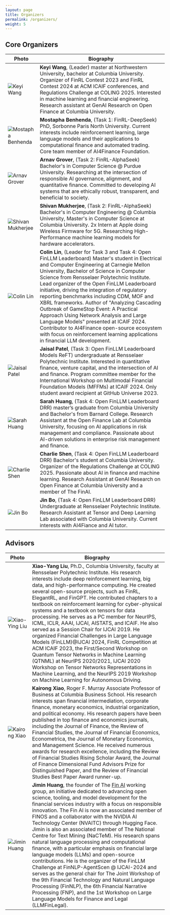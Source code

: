 ```yaml
---
layout: page
title: Organizers
permalink: /organizers/
weight: 5
---
```


## Core Organizers

| Photo                | Biography              |
|----------------------|-------------------|
| ![Keyi Wang](https://github.com/Open-Finance-Lab/FinRL_Contest_2025/blob/main/docs/assets/organizers/keyi.jpeg?raw=true)      | **Keyi Wang**, (Leader) master at Northwestern University, bachelor at Columbia University. Organizer of FinRL Contest 2023 and  FinRL Contest 2024 at ACM ICAIF conferences, and Regulations Challenge at COLING 2025. Interested in machine learning and financial engineering. Research assistant at GenAI Research on Open Finance at Columbia University.|
| ![Mostapha Benhenda](https://github.com/Open-Finance-Lab/FinRL_Contest_2025/blob/main/docs/assets/organizers/mostapha_benhenda.png?raw=true)      | **Mostapha Benhenda**, (Task 1: FinRL-DeepSeek) PhD, Sorbonne Paris North University. Current interests include reinforcement learning, large language models and their applications to computational finance and automated trading. Core team member of AI4Finance Foundation. |
| ![Arnav Grover](https://github.com/Open-Finance-Lab/FinRL_Contest_2025/blob/main/docs/assets/organizers/arnav_grover.png?raw=true)      | **Arnav Grover**, (Task 2: FinRL-AlphaSeek) Bachelor's in Computer Science @ Purdue University. Researching at the intersection of responsible AI governance, alignment, and quantitative finance. Committed to developing AI systems that are ethically robust, transparent, and beneficial to society.|
| ![Shivan Mukherjee](https://github.com/Open-Finance-Lab/FinRL_Contest_2025/blob/main/docs/assets/organizers/shivan_mukherjee.jpeg?raw=true)      | **Shivan Mukherjee**, (Task 2: FinRL-AlphaSeek) Bachelor's in Computer Engineering @ Columbia University, Master's in Computer Science at Columbia University. 2x Intern at Apple doing Wireless Firmware for 5G. Researching High-Performance machine learning models for hardware accelerators. |
| ![Colin Lin](https://github.com/Open-Finance-Lab/FinRL_Contest_2025/blob/main/docs/assets/organizers/colin.jpeg?raw=true)      | **Colin Lin**, (Leader for Task 3 and Task 4: Open FinLLM Leaderboard) Master's student in Electrical and Computer Engineering at Carnegie Mellon University, Bachelor of Science in Computer Science from Rensselaer Polytechnic Institute. Lead organizer of the Open FinLLM Leaderboard initiative, driving the integration of regulatory reporting benchmarks including CDM, MOF and XBRL frameworks. Author of "Analyzing Cascading Outbreak of GameStop Event: A Practical Approach Using Network Analysis and Large Language Models" presented at ICAIF 2024. Contributor to AI4Finance open-source ecosystem with focus on reinforcement learning applications in financial LLM development.|
| ![Jaisal Patel](https://github.com/Open-Finance-Lab/FinRL_Contest_2025/blob/main/docs/assets/organizers/jaisal_patel.png?raw=true)      | **Jaisal Patel**, (Task 3: Open FinLLM Leaderboard Models ReFT) undergraduate at Rensselaer Polytechnic Institute. Interested in quantitative finance, venture capital, and the intersection of AI and finance. Program committee member for the International Workshop on Multimodal Financial Foundation Models (MFFMs) at ICAIF 2024. Only student award recipient at GitHub Universe 2023.|
| ![Sarah Huang](https://github.com/Open-Finance-Lab/FinRL_Contest_2025/blob/main/docs/assets/organizers/sarah.jpg?raw=true)      | **Sarah Huang**, (Task 4: Open FinLLM Leaderboard DRR) master’s graduate from Columbia University and Bachelor's from Barnard College. Research Assistant at the Open Finance Lab at Columbia University, focusing on AI applications in risk management and compliance. Passionate about AI-driven solutions in enterprise risk management and finance.
| ![Charlie Shen](https://github.com/Open-Finance-Lab/FinRL_Contest_2025/blob/main/docs/assets/organizers/charlie.jpg?raw=true)      | **Charlie Shen**, (Task 4: Open FinLLM Leaderboard DRR) Bachelor's student at Columbia University. Organizer of the Regulations Challenge at COLING 2025. Passionate about AI in finance and machine learning. Research Assistant at GenAI Research on Open Finance at Columbia University and a member of The FinAI. |
| ![Jin Bo](https://github.com/Open-Finance-Lab/FinRL_Contest_2025/blob/main/docs/assets/organizers/JinBo.png?raw=true)      | **Jin Bo**, (Task 4: Open FinLLM Leaderboard DRR) Undergraduate at Rensselaer Polytechnic Institute. Research Assistant at Tensor and Deep Learning Lab associated with Columbia University. Current interests with AI4Fiance and AI tutor.|


## Advisors

| Photo                | Biography              |
|----------------------|-------------------|
| ![Xiao-Ying Liu](https://github.com/Open-Finance-Lab/FinRL_Contest_2025/blob/main/docs/assets/organizers/supervisors/liu-xy.png?raw=true) | **Xiao-Yang Liu**, Ph.D., Columbia University, faculty at Rensselaer Polytechnic Institute. His research interests include deep reinforcement learning, big data, and high-performance computing. He created several open-source projects, such as FinRL, ElegantRL, and FinGPT. He contributed chapters to a textbook on reinforcement learning for cyber-physical systems and a textbook on tensors for data processing. He serves as a PC member for NeurIPS, ICML, ICLR, AAAI, IJCAI, AISTATS, and ICAIF. He also served as a Session Chair for IJCAI 2019. He organized Financial Challenges in Large Language Models (FinLLM)@IJCAI 2024, FinRL Competition at ACM ICAIF 2023, the First/Second Workshop on Quantum Tensor Networks in Machine Learning (QTNML) at NeurIPS 2020/2021, IJCAI 2020 Workshop on Tensor Networks Representations in Machine Learning, and the NeurIPS 2019 Workshop on Machine Learning for Autonomous Driving.|
| ![Kairong Xiao](https://github.com/Open-Finance-Lab/FinRL_Contest_2025/blob/main/docs/assets/organizers/supervisors/kairong_xiao.jpg?raw=true) | **Kairong Xiao**, Roger F. Murray Associate Professor of Business at Columbia Business School. His research interests span financial intermediation, corporate finance, monetary economics, industrial organization, and political economy. His research papers have been published in top finance and economics journals, including the Journal of Finance, the Review of Financial Studies, the  Journal of Financial Economics, Econometrica, the Journal of Monetary Economics, and Management Science. He received numerous awards for research excellence, including the Review of Financial Studies Rising Scholar Award, the Journal of Finance Dimensional Fund Advisors Prize for Distinguished Paper, and the Review of Financial Studies Best Paper Award runner-up.|
| ![Jimin Huang](https://github.com/Open-Finance-Lab/FinRL_Contest_2025/blob/main/docs/assets/organizers/supervisors/jimin_huang.jpeg?raw=true) | **Jimin Huang**, the founder of The [Fin AI](https://thefin.ai/) working group, an initiative dedicated to advancing open science, tooling, and model development for the financial services industry with a focus on responsible innovation. The Fin AI is now an associated member of FINOS and a collaborator with the NVIDIA AI Technology Center (NVAITC) through Hugging Face. Jimin is also an associated member of The National Centre for Text Mining (NaCTeM). His research spans natural language processing and computational finance, with a particular emphasis on financial large language models (LLMs) and open-source contributions. He is the organizer of the FinLLM Challenge at FinNLP-AgentScen @ IJCAI-2024 and serves as the general chair for The Joint Workshop of the 9th Financial Technology and Natural Language Processing (FinNLP), the 6th Financial Narrative Processing (FNP), and the 1st Workshop on Large Language Models for Finance and Legal (LLMFinLegal).|






